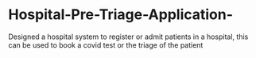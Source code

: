 # Hospital-Pre-Triage-Application-
Designed a hospital system to register or admit patients in a hospital, this can be used to book a covid test or the triage of the patient
